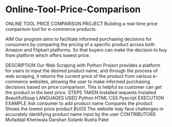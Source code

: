 # Online-Tool-Price-Comparison
ONLINE TOOL PRICE COMPARISON
PROJECT
Building a real-time price comparison tool for e-commerce products.

AIM
Our program aims to facilitate informed purchasing decisions for consumers by comparing the pricing of a specific product across both Amazon and Flipkart platforms. So that buyers can make the decision to buy from platform which offers lowest price.

DESCRIPTION
Our Web Scraping with Python Project provides a platform for users to input the desired product name, and through the process of web scraping, it returns the current price of the product from various e-commerce websites, allowing the user to make informed purchasing decisions based on price comparison.
This is helpful so customer can get the product in the best price.
STEPS TAKEN
Installed requests
Installed BeautifulSoup
LANGUAGES USED
Python
HTML
CSS
Pyscript
EXECUTION EXAMPLE
Ask consumer to add product name
Compares the product
Shows the lowest price product
BUGS
The website may face challenges in accurately identifying product name input by the user
CONTRIBUTORS
Mufaddal Kheriwala
Darshan Solanki
Rudra Patel
